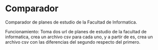 # Comparador
Comparador de planes de estudio de la Facultad de Informatica.

Funcionamiento: Toma dos url de planes de estudio de la facultad de informatica, crea un archivo csv para cada uno, y a partir de es, crea un archivo csv con las diferencias del segundo respecto del primero.
